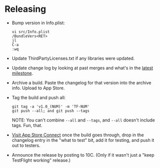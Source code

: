 # Releasing

- Bump version in Info.plist:

  ```
  vi src/Info.plist
  /BundleVers<RET>
  jl
  C-a
  :wq
  ```

- Update ThirdPartyLicenses.txt if any libraries were updated.

- Update change log by looking at past merges and what's in the
  [latest milestone](https://gitlab.com/jeremy-w/macchiato/milestones).

- Archive a build. Paste the changelog for that version into the archive info.
  Upload to App Store.

- Tag the build and push all:

  ```
  git tag -a 'v1.0_(NUM)' -m 'TF-NUM'
  git push --all; and git push --tags
  ```

  NOTE: You can't combine `--all` and `--tags`,
  and `--all` doesn't include tags. Fun, that.

- [Visit App Store Connect][asc-tf] once the build goes through,
  drop in the changelog entry in the "what to test" bit,
  add it for testing, and push it out to testers.

  [asc-tf]: https://appstoreconnect.apple.com/WebObjects/iTunesConnect.woa/ra/ng/app/1195479159/testflight

- Announce the release by posting to 10C.
  (Only if it wasn't just a "keep TestFlight working" release.)
